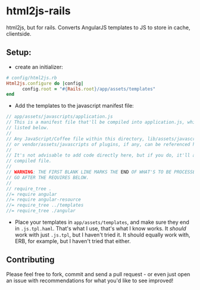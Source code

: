 # html2js-rails
html2js, but for rails.  Converts AngularJS templates to JS to store in cache, clientside.

## Setup:
*  create an initializer: 

```ruby
# config/html2js.rb
Html2js.configure do |config|
      config.root = "#{Rails.root}/app/assets/templates"
end
```

*  Add the templates to the javascript manifest file:

```javascript
// app/assets/javascripts/application.js
// This is a manifest file that'll be compiled into application.js, which will include all the files
// listed below.
//
// Any JavaScript/Coffee file within this directory, lib/assets/javascripts, vendor/assets/javascripts,
// or vendor/assets/javascripts of plugins, if any, can be referenced here using a relative path.
//
// It's not advisable to add code directly here, but if you do, it'll appear at the bottom of the
// compiled file.
//
// WARNING: THE FIRST BLANK LINE MARKS THE END OF WHAT'S TO BE PROCESSED, ANY BLANK LINE SHOULD
// GO AFTER THE REQUIRES BELOW.
//
// require_tree .
//= require angular
//= require angular-resource
//= require_tree ../templates
//= require_tree ./angular
```

*  Place your templates in `app/assets/templates`, and make sure they end in `.js.tpl.haml`.  That's what I use,
that's what I know works.  It *should* work with just `.js.tpl`, but I haven't tried it.  It should equally work
with, ERB, for example, but I haven't tried that either.


## Contributing
Please feel free to fork, commit and send a pull request - or even just open an issue with recommendations for what you'd like to see improved!
